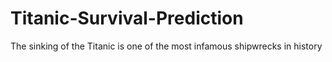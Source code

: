 # Titanic-Survival-Prediction

The sinking of the Titanic is one of the most infamous shipwrecks in history


